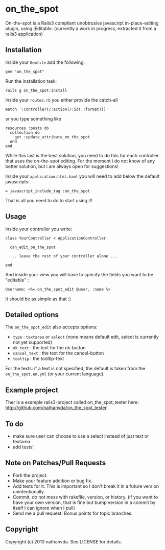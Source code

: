 # on_the_spot

On-the-spot is a Rails3 compliant unobtrusive javascript in-place-editing plugin, using jEditable.
(currently a work in progress, extracted it from a rails3 application)

## Installation

Inside your `Gemfile` add the following:

    gem "on_the_spot"

Run the installation task:

    rails g on_the_spot:install

Inside your `routes.rb` you either provide the catch-all

    match ':controller(/:action(/:id(.:format)))'

or you type something like

    resources :posts do
      collection do
        get :update_attribute_on_the_spot
      end
    end

While this last is the best solution, you need to do this for each controller that uses the on-the-spot editing.
For the moment i do not know of any better solution, but i am always open for suggestions!

Inside your `application.html.haml` you will need to add below the default javascripts:

    = javascript_include_tag :on_the_spot

That is all you need to do to start using it!


## Usage
Inside your controller you write:


    class YourController < ApplicationController

      can_edit_on_the_spot

      ... leave the rest of your controller alone ...

    end

And inside your view you will have to specify the fields you want to be "editable" :

    Username: <%= on_the_spot_edit @user, :name %>


It should be as simple as that :)

## Detailed options

The `on_the_spot_edit` also accepts options:

* `type`    : `textarea` or `select` (none means default edit, select is currently not yet supported)
* `ok_text` : the text for the ok-button
* `cancel_text` : the text for the cancel-button
* `tooltip` : the tooltip-text

For the texts: if a text is not specified, the default is taken from the `on_the_spot.en.yml` (or your current language).

## Example project

Ther is a example rails3-project called on_the_spot_tester here: http://github.com/nathanvda/on_the_spot_tester

## To do

- make sure user can choose to use a select instead of just text or textarea
- add tests!

## Note on Patches/Pull Requests
 
* Fork the project.
* Make your feature addition or bug fix.
* Add tests for it. This is important so I don't break it in a
  future version unintentionally.
* Commit, do not mess with rakefile, version, or history.
  (if you want to have your own version, that is fine but bump version in a commit by itself I can ignore when I pull)
* Send me a pull request. Bonus points for topic branches.

## Copyright

Copyright (c) 2010 nathanvda. See LICENSE for details.
